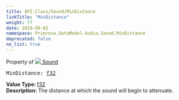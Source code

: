 ```yaml
---
title: API:Class/Sound/MinDistance
linkTitle: "MinDistance"
weight: 77
date: 2019-08-02
namespace: Primrose.DataModel.Audio.Sound.MinDistance
deprecated: false
no_list: true
---
```

Property of <a href="/docs/api-reference/Class/Sound"><img src="/icons/silk/sound.png"/>&nbsp;Sound</a>
<pre class="method-declaration">
MinDistance: <a class="type" href="/docs/api-reference/System/Primitives#single">f32</a></pre>
<b>Value Type: </b>
<a class="type" href="/docs/api-reference/System/Primitives#single">f32</a>
<br/>
<b>Description: </b>
The distance at which the sound will begin to attenuate.

